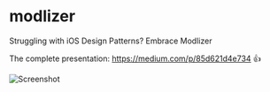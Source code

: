 # modlizer
Struggling with iOS Design Patterns? Embrace Modlizer

The complete presentation: https://medium.com/p/85d621d4e734 👍

![Screenshot](http://i.imgur.com/3iRbqoA.png)
